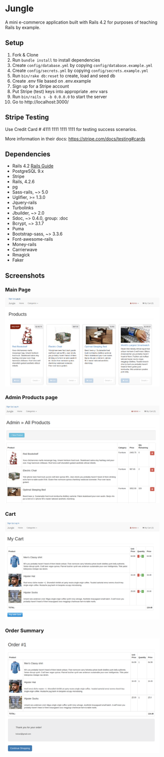 # Jungle

A mini e-commerce application built with Rails 4.2 for purposes of teaching Rails by example.


## Setup

1. Fork & Clone
2. Run `bundle install` to install dependencies
3. Create `config/database.yml` by copying `config/database.example.yml`
4. Create `config/secrets.yml` by copying `config/secrets.example.yml`
5. Run `bin/rake db:reset` to create, load and seed db
6. Create .env file based on .env.example
7. Sign up for a Stripe account
8. Put Stripe (test) keys into appropriate .env vars
9. Run `bin/rails s -b 0.0.0.0` to start the server
10. Go to http://localhost:3000/

## Stripe Testing

Use Credit Card # 4111 1111 1111 1111 for testing success scenarios.

More information in their docs: <https://stripe.com/docs/testing#cards>

## Dependencies

* Rails 4.2 [Rails Guide](http://guides.rubyonrails.org/v4.2/)
* PostgreSQL 9.x
* Stripe
* Rails, 4.2.6
* pg
* Sass-rails, ~> 5.0
* Uglifier, >= 1.3.0
* Jquery-rails
* Turbolinks
* Jbuilder, ~> 2.0
* Sdoc, ~> 0.4.0, group: :doc
* Bcrypt, ~> 3.1.7
* Puma
* Bootstrap-sass, ~> 3.3.6
* Font-awesome-rails
* Money-rails
* Carrierwave
* Rmagick
* Faker

## Screenshots

### Main Page
<img src=app/assets/images/main-page.png>

### Admin Products page
<img src=app/assets/images/admin-products.png>

### Cart
<img src=app/assets/images/cart.png>

### Order Summary
<img src=app/assets/images/order-summary.png>
